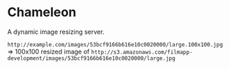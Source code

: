Chameleon
===

A dynamic image resizing server.

`http://example.com/images/53bcf9166b616e10c0020000/large.100x100.jpg` => 100x100 resized image of `http://s3.amazonaws.com/filmapp-development/images/53bcf9166b616e10c0020000/large.jpg`